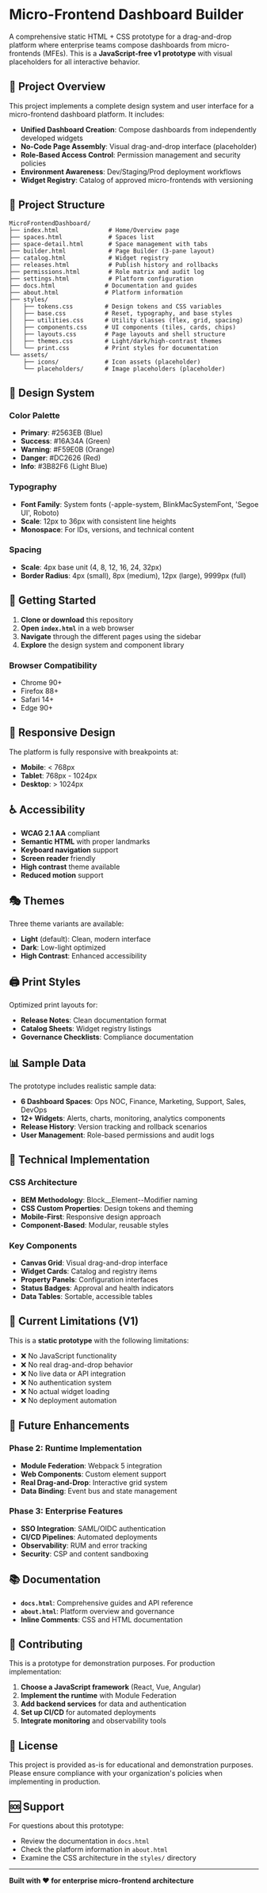 # Micro-Frontend Dashboard Builder

A comprehensive static HTML + CSS prototype for a drag-and-drop platform where enterprise teams compose dashboards from micro-frontends (MFEs). This is a **JavaScript-free v1 prototype** with visual placeholders for all interactive behavior.

## 🎯 Project Overview

This project implements a complete design system and user interface for a micro-frontend dashboard platform. It includes:

- **Unified Dashboard Creation**: Compose dashboards from independently developed widgets
- **No-Code Page Assembly**: Visual drag-and-drop interface (placeholder)
- **Role-Based Access Control**: Permission management and security policies
- **Environment Awareness**: Dev/Staging/Prod deployment workflows
- **Widget Registry**: Catalog of approved micro-frontends with versioning

## 📁 Project Structure

```
MicroFrontendDashboard/
├── index.html              # Home/Overview page
├── spaces.html             # Spaces list
├── space-detail.html       # Space management with tabs
├── builder.html            # Page Builder (3-pane layout)
├── catalog.html            # Widget registry
├── releases.html           # Publish history and rollbacks
├── permissions.html        # Role matrix and audit log
├── settings.html           # Platform configuration
├── docs.html              # Documentation and guides
├── about.html             # Platform information
├── styles/
│   ├── tokens.css         # Design tokens and CSS variables
│   ├── base.css           # Reset, typography, and base styles
│   ├── utilities.css      # Utility classes (flex, grid, spacing)
│   ├── components.css     # UI components (tiles, cards, chips)
│   ├── layouts.css        # Page layouts and shell structure
│   ├── themes.css         # Light/dark/high-contrast themes
│   └── print.css          # Print styles for documentation
└── assets/
    ├── icons/             # Icon assets (placeholder)
    └── placeholders/      # Image placeholders (placeholder)
```

## 🎨 Design System

### Color Palette

- **Primary**: #2563EB (Blue)
- **Success**: #16A34A (Green)
- **Warning**: #F59E0B (Orange)
- **Danger**: #DC2626 (Red)
- **Info**: #3B82F6 (Light Blue)

### Typography

- **Font Family**: System fonts (-apple-system, BlinkMacSystemFont, 'Segoe UI', Roboto)
- **Scale**: 12px to 36px with consistent line heights
- **Monospace**: For IDs, versions, and technical content

### Spacing

- **Scale**: 4px base unit (4, 8, 12, 16, 24, 32px)
- **Border Radius**: 4px (small), 8px (medium), 12px (large), 9999px (full)

## 🚀 Getting Started

1. **Clone or download** this repository
2. **Open `index.html`** in a web browser
3. **Navigate** through the different pages using the sidebar
4. **Explore** the design system and component library

### Browser Compatibility

- Chrome 90+
- Firefox 88+
- Safari 14+
- Edge 90+

## 📱 Responsive Design

The platform is fully responsive with breakpoints at:

- **Mobile**: < 768px
- **Tablet**: 768px - 1024px
- **Desktop**: > 1024px

## ♿ Accessibility

- **WCAG 2.1 AA** compliant
- **Semantic HTML** with proper landmarks
- **Keyboard navigation** support
- **Screen reader** friendly
- **High contrast** theme available
- **Reduced motion** support

## 🎭 Themes

Three theme variants are available:

- **Light** (default): Clean, modern interface
- **Dark**: Low-light optimized
- **High Contrast**: Enhanced accessibility

## 🖨️ Print Styles

Optimized print layouts for:

- **Release Notes**: Clean documentation format
- **Catalog Sheets**: Widget registry listings
- **Governance Checklists**: Compliance documentation

## 📊 Sample Data

The prototype includes realistic sample data:

- **6 Dashboard Spaces**: Ops NOC, Finance, Marketing, Support, Sales, DevOps
- **12+ Widgets**: Alerts, charts, monitoring, analytics components
- **Release History**: Version tracking and rollback scenarios
- **User Management**: Role-based permissions and audit logs

## 🔧 Technical Implementation

### CSS Architecture

- **BEM Methodology**: Block\_\_Element--Modifier naming
- **CSS Custom Properties**: Design tokens and theming
- **Mobile-First**: Responsive design approach
- **Component-Based**: Modular, reusable styles

### Key Components

- **Canvas Grid**: Visual drag-and-drop interface
- **Widget Cards**: Catalog and registry items
- **Property Panels**: Configuration interfaces
- **Status Badges**: Approval and health indicators
- **Data Tables**: Sortable, accessible tables

## 🚧 Current Limitations (V1)

This is a **static prototype** with the following limitations:

- ❌ No JavaScript functionality
- ❌ No real drag-and-drop behavior
- ❌ No live data or API integration
- ❌ No authentication system
- ❌ No actual widget loading
- ❌ No deployment automation

## 🔮 Future Enhancements

### Phase 2: Runtime Implementation

- **Module Federation**: Webpack 5 integration
- **Web Components**: Custom element support
- **Real Drag-and-Drop**: Interactive grid system
- **Data Binding**: Event bus and state management

### Phase 3: Enterprise Features

- **SSO Integration**: SAML/OIDC authentication
- **CI/CD Pipelines**: Automated deployments
- **Observability**: RUM and error tracking
- **Security**: CSP and content sandboxing

## 📚 Documentation

- **`docs.html`**: Comprehensive guides and API reference
- **`about.html`**: Platform overview and governance
- **Inline Comments**: CSS and HTML documentation

## 🤝 Contributing

This is a prototype for demonstration purposes. For production implementation:

1. **Choose a JavaScript framework** (React, Vue, Angular)
2. **Implement the runtime** with Module Federation
3. **Add backend services** for data and authentication
4. **Set up CI/CD** for automated deployments
5. **Integrate monitoring** and observability tools

## 📄 License

This project is provided as-is for educational and demonstration purposes. Please ensure compliance with your organization's policies when implementing in production.

## 🆘 Support

For questions about this prototype:

- Review the documentation in `docs.html`
- Check the platform information in `about.html`
- Examine the CSS architecture in the `styles/` directory

---

**Built with ❤️ for enterprise micro-frontend architecture**
